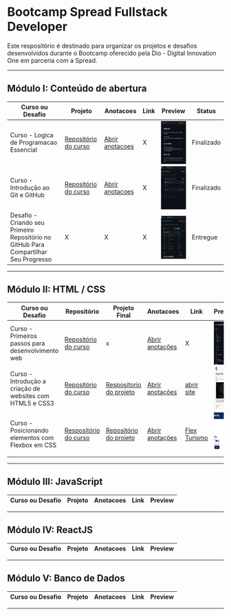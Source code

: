 # Bootcamp Spread Fullstack Developer
Este respositório é destinado para organizar os projetos e desafios desenvolvidos durante o Bootcamp oferecido pela Dio - Digital Innovation One em parceria com a Spread.

--- 

## Módulo I: Conteúdo de abertura
| Curso ou Desafio | Projeto | Anotacoes | Link | Preview | Status |
| --- | --- | --- | --- | --- | --- |
| Curso - Logica de Programacao Essencial | [Repositório do curso](https://github.com/lucianakyoko/Bootcamp-Spread-Fullstack-Developer/tree/main/Logica%20de%20Programacao%20Essencial) | [Abrir anotacoes](https://github.com/lucianakyoko/Bootcamp-Spread-Fullstack-Developer/blob/main/Logica%20de%20Programacao%20Essencial/anotacoes.MD) | X | <img align="center" alt="Miniatura da imagem do projeto" height="100" width="120" src="https://github.com/lucianakyoko/Bootcamp-Spread-Fullstack-Developer/blob/main/webpage/public/images/activity01.jpg"> | Finalizado |
| Curso - Introdução ao Git e GitHub | [Repositório do curso](https://github.com/lucianakyoko/Bootcamp-Spread-Fullstack-Developer/tree/main/Introducao%20ao%20Git%20e%20Github) | [Abrir anotacoes](https://github.com/lucianakyoko/Bootcamp-Spread-Fullstack-Developer/blob/main/Introducao%20ao%20Git%20e%20Github/anotacoes.md) | X | <img align="center" alt="Miniatura da imagem do projeto" height="100" width="120" src="https://github.com/lucianakyoko/Bootcamp-Spread-Fullstack-Developer/blob/main/webpage/public/images/activity02.jpg"> | Finalizado |
| Desafio - Criando seu Primeiro Repositório no GitHub Para Compartilhar Seu Progresso | X | X | X | <img align="center" alt="Miniatura da imagem do projeto" height="100" width="120" src="https://github.com/lucianakyoko/Bootcamp-Spread-Fullstack-Developer/blob/main/webpage/public/images/activity03.jpg"> | Entregue |
---

## Módulo II: HTML / CSS
| Curso ou Desafio | Repositório | Projeto Final | Anotacoes | Link | Preview | Status
| --- | --- | --- | --- | ---| --- | --- |
| Curso - Primeiros passos para desenvolvimento web | [Repositório do curso](https://github.com/lucianakyoko/Bootcamp-Spread-Fullstack-Developer/tree/main/Primeiros%20passos%20para%20desenvolvimento%20web) | x | [Abrir anotações](https://github.com/lucianakyoko/Bootcamp-Spread-Fullstack-Developer/blob/main/Primeiros%20passos%20para%20desenvolvimento%20web/anotacoes.md) | X | <img align="center" alt="Miniatura da imagem do projeto" height="100" width="120" src="https://github.com/lucianakyoko/Bootcamp-Spread-Fullstack-Developer/blob/main/webpage/public/images/activity04.jpg"> | Finalizado |
| Curso - Introdução a criação de websites com HTML5 e CSS3 | [Repositório do curso](https://github.com/lucianakyoko/Bootcamp-Spread-Fullstack-Developer/tree/main/ICWHC%20-%20Introducao%20a%20criacao%20de%20websites%20com%20HTML%20e%20CSS/projeto) | [Respositorio do projeto](https://github.com/lucianakyoko/Bootcamp-Spread-Fullstack-Developer/tree/main/ICWHC%20-%20Introducao%20a%20criacao%20de%20websites%20com%20HTML%20e%20CSS/projeto) | [Abrir anotações](https://github.com/lucianakyoko/Bootcamp-Spread-Fullstack-Developer/blob/main/ICWHC%20-%20Introducao%20a%20criacao%20de%20websites%20com%20HTML%20e%20CSS/anotacoes.md) | [abrir site](https://heroic-cannoli-9ffcad.netlify.app/) | <img align="center" alt="Miniatura da imagem do projeto" height="100" width="120" src="https://github.com/lucianakyoko/Bootcamp-Spread-Fullstack-Developer/blob/main/webpage/public/images/activity05.jpg"> | Finalizado |
| Curso - Posicionando elementos com Flexbox em CSS | [Respositório do curso](https://github.com/lucianakyoko/Bootcamp-Spread-Fullstack-Developer/tree/main/PEFC%20-%20Posicionando%20Elementos%20com%20Flexbox%20e%20CSS) | [Repositório do projeto](https://github.com/lucianakyoko/Bootcamp-Spread-Fullstack-Developer/tree/main/PEFC%20-%20Posicionando%20Elementos%20com%20Flexbox%20e%20CSS/FlexTurismos) | [Abrir anotações](https://github.com/lucianakyoko/Bootcamp-Spread-Fullstack-Developer/blob/main/PEFC%20-%20Posicionando%20Elementos%20com%20Flexbox%20e%20CSS/anotacoes.md) | [Flex Turismo](https://steady-sunshine-5d7b07.netlify.app/)  | <img align="center" alt="Miniatura da imagem do projeto" height="100" width="120" src="https://github.com/lucianakyoko/Bootcamp-Spread-Fullstack-Developer/blob/main/webpage/public/images/activity06.jpg"> | Finalizado |


---

## Módulo III: JavaScript
| Curso ou Desafio | Projeto | Anotacoes | Link | Preview |
| --- | --- | --- | --- | ---|
 

---

## Módulo IV: ReactJS
| Curso ou Desafio | Projeto | Anotacoes | Link | Preview |
| --- | --- | --- | --- | ---|
 

---

## Módulo V: Banco de Dados
| Curso ou Desafio | Projeto | Anotacoes | Link | Preview |
| --- | --- | --- | --- | ---|
 

---